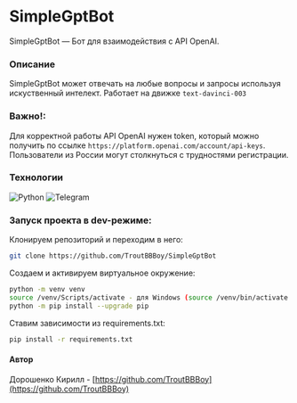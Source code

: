 # SimpleGptBot
SimpleGptBot — Бот для взаимодействия с API OpenAI.

### Описание

SimpleGptBot может отвечать на любые вопросы
и запросы используя искуственный интелект.
Работает на движке ```text-davinci-003```

### Важно!:
Для корректной работы API OpenAI нужен token,
который можно получить по ссылке ```https://platform.openai.com/account/api-keys```.
Пользователи из России могут столкнуться с трудностями регистрации.

### Технологии
![Python](https://img.shields.io/badge/Python-3.9.8-%23254F72?style=for-the-badge&logo=python&logoColor=yellow&labelColor=254f72)
![Telegram](https://img.shields.io/badge/Telegram-2CA5E0?style=for-the-badge&logo=telegram&logoColor=white)


### Запуск проекта в dev-режиме:
Клонируем репозиторий и переходим в него:
```bash
git clone https://github.com/TroutBBBoy/SimpleGptBot
```

Создаем и активируем виртуальное окружение:
```bash
python -m venv venv
source /venv/Scripts/activate - для Windows (source /venv/bin/activate для Linux)
python -m pip install --upgrade pip
```

Ставим зависимости из requirements.txt:
```bash
pip install -r requirements.txt
```

#### Автор
Дорошенко Кирилл - [https://github.com/TroutBBBoy](https://github.com/TroutBBBoy)
